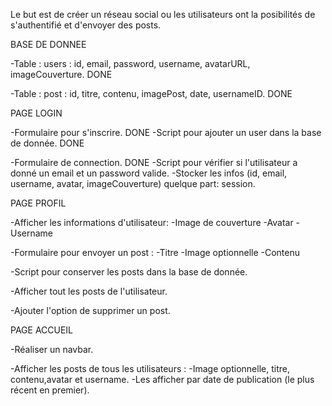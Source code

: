 Le but est de créer un réseau social ou les utilisateurs ont la posibilités de s'authentifié et d'envoyer des posts.

BASE DE DONNEE

-Table : users : id, email, password, username, avatarURL, imageCouverture. DONE

-Table : post : id, titre, contenu, imagePost, date, usernameID. DONE

PAGE LOGIN

-Formulaire pour s'inscrire. DONE
-Script pour ajouter un user dans la base de donnée. DONE

-Formulaire de connection. DONE
-Script pour vérifier si l'utilisateur a donné un email et un password valide.
-Stocker les infos (id, email, username, avatar, imageCouverture) quelque part: session.

PAGE PROFIL

-Afficher les informations d'utilisateur:
    -Image de couverture
    -Avatar
    -Username

-Formulaire pour envoyer un post :
    -Titre
    -Image optionnelle
    -Contenu

-Script pour conserver les posts dans la base de donnée.

-Afficher tout les posts de l'utilisateur.

-Ajouter l'option de supprimer un post.

PAGE ACCUEIL

-Réaliser un navbar.

-Afficher les posts de tous les utilisateurs :
    -Image optionnelle, titre, contenu,avatar et username.
    -Les afficher par date de publication (le plus récent en premier).